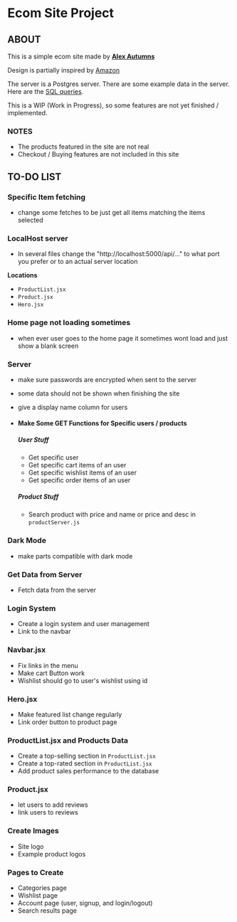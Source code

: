 # Ecom Site Project

## ABOUT

This is a simple ecom site made by **[Alex Autumns](https://github.com/AlexAutumns)**

Design is partially inspired by [Amazon](https://www.amazon.com/)

The server is a Postgres server. There are some example data in the server. Here are the [SQL queries](https://github.com/AlexAutumns/ecomSite/tree/main/sql).

This is a WIP (Work in Progress), so some features are not yet finished / implemented.

### NOTES

-   The products featured in the site are not real
-   Checkout / Buying features are not included in this site

## TO-DO LIST

### Specific Item fetching
- change some fetches to be just get all items matching the items selected

### LocalHost server

- In several files change the "http://localhost:5000/api/..." to what port you prefer or to an actual server location


**Locations**

-   `ProductList.jsx`
-   `Product.jsx`
-   `Hero.jsx`

### Home page not loading sometimes
- when ever user goes to the home page it sometimes wont load and just show a blank screen

### Server

-   make sure passwords are encrypted when sent to the server
-   some data should not be shown when finishing the site
-   give a display name column for users

-   #### Make Some GET Functions for Specific users / products
    ##### User Stuff
    -   Get specific user
    -   Get specific cart items of an user
    -   Get specific wishlist items of an user
    -   Get specific order items of an user
    ##### Product Stuff
    - Search product with price and name or price and desc in `productServer.js`

### Dark Mode

-   make parts compatible with dark mode

### Get Data from Server

-   Fetch data from the server

### Login System

-   Create a login system and user management
-   Link to the navbar

### Navbar.jsx

-   Fix links in the menu
-   Make cart Button work
-   Wishlist should go to user's wishlist using id

### Hero.jsx

-   Make featured list change regularly
-   Link order button to product page

### ProductList.jsx and Products Data

-   Create a top-selling section in `ProductList.jsx`
-   Create a top-rated section in `ProductList.jsx`
-   Add product sales performance to the database

### Product.jsx

-   let users to add reviews
-   link users to reviews

### Create Images

-   Site logo
-   Example product logos

### Pages to Create

-   Categories page
-   Wishlist page
-   Account page (user, signup, and login/logout)
-   Search results page
